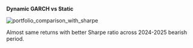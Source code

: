 **Dynamic GARCH vs Static** 

![portfolio_comparison_with_sharpe](https://github.com/user-attachments/assets/a929058d-91e0-4f8f-be04-16cd68ef9215)

Almost same returns with better Sharpe ratio across 2024-2025 bearish period.
